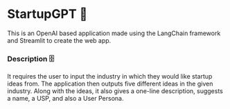 # StartupGPT 🚀
This is an OpenAI based application made using the LangChain framework and Streamlit to create the web app.

### Description 🗄️
It requires the user to input the industry in which they would like startup ideas from. The application then outputs five different ideas in the given industry. Along with the ideas, it also gives a one-line description, suggests a name, a USP, and also a User Persona.
